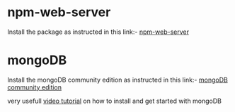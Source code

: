# npm-web-server

Install the package as instructed in this link:-
[npm-web-server]( https://www.npmjs.com/package/local-web-server/ )

# mongoDB

Install the mongoDB community edition as instructed in this link:-
[mongoDB community edition ]( https://docs.mongodb.com/manual/tutorial/install-mongodb-on-windows/ )

very usefull [ video tutorial](https://www.youtube.com/watch?v=FwMwO8pXfq0) on how to install and get started with mongoDB
